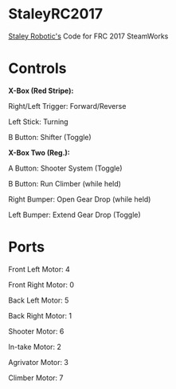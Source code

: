 # StaleyRC2017
[Staley Robotic's](http://www.staleyrobotics.com/ "Staley Robtoic's Home Page") Code for FRC 2017 SteamWorks

# Controls
**X-Box (Red Stripe):**

Right/Left Trigger: Forward/Reverse

Left Stick: Turning

B Button: Shifter (Toggle)

**X-Box Two (Reg.):**

A Button: Shooter System (Toggle)

B Button: Run Climber (while held)

Right Bumper: Open Gear Drop (while held)

Left Bumper: Extend Gear Drop (Toggle)

# Ports
Front Left Motor: 4

Front Right Motor: 0

Back Left Motor: 5

Back Right Motor: 1

Shooter Motor: 6

In-take Motor: 2

Agrivator Motor: 3

Climber Motor: 7

